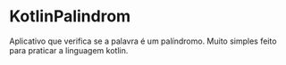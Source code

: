 # KotlinPalindrom
Aplicativo que verifica se a palavra é um palíndromo.
Muito simples feito para praticar a linguagem kotlin.

